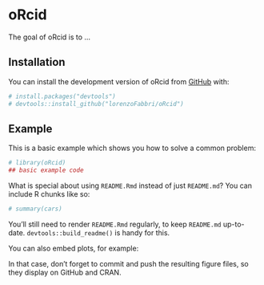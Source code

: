 
<!-- README.md is generated from README.Rmd. Please edit that file -->

# oRcid

<!-- badges: start -->
<!-- badges: end -->

The goal of oRcid is to …

## Installation

You can install the development version of oRcid from
[GitHub](https://github.com/) with:

``` r
# install.packages("devtools")
# devtools::install_github("lorenzoFabbri/oRcid")
```

## Example

This is a basic example which shows you how to solve a common problem:

``` r
# library(oRcid)
## basic example code
```

What is special about using `README.Rmd` instead of just `README.md`?
You can include R chunks like so:

``` r
# summary(cars)
```

You’ll still need to render `README.Rmd` regularly, to keep `README.md`
up-to-date. `devtools::build_readme()` is handy for this.

You can also embed plots, for example:

In that case, don’t forget to commit and push the resulting figure
files, so they display on GitHub and CRAN.
